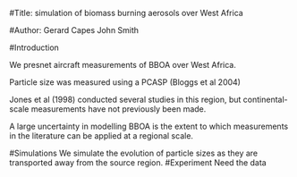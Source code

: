 #Title: simulation of biomass burning aerosols over West Africa

#Author: 
Gerard Capes
John Smith

#Introduction

We presnet aircraft measurements of BBOA over West Africa.

Particle size was measured using a PCASP (Bloggs et al 2004)

Jones et al (1998) conducted several studies in this region,
but continental-scale measurements have not previously been made.

A large uncertainty in modelling BBOA is the extent to which
measurements in the literature can be applied at a regional scale.

 #Simulations
We simulate the evolution of particle sizes as they are transported
away from the source region.
 #Experiment
Need the data